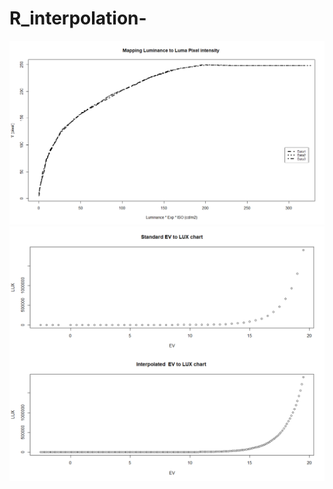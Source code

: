 # R_interpolation-

![Luma_Exposure_ISO mapping to Pixel](https://github.com/thiyagu1/R_interpolation-/blob/master/Rplot01.png)
![Light Meter chart](https://github.com/thiyagu1/R_interpolation-/blob/master/Rplot.png)
